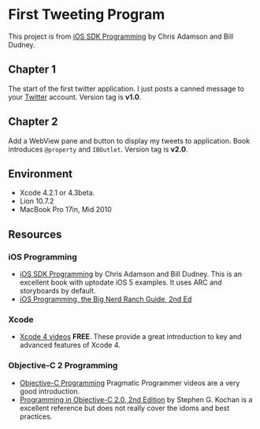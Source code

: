 # First Tweeting Program #

This project is from 
[iOS SDK Programming](http://pragprog.com/book/adios/ios-sdk-development) by Chris Adamson and Bill Dudney.

## Chapter 1 ##

The start of the first twitter application. I just posts a canned message 
to your [Twitter](http://twitter.com/) account. Version tag is **v1.0**.

## Chapter 2 ##

Add a WebView pane and button to display my tweets to application. Book introduces `@property` and `IBOutlet`. Version tag is **v2.0**.

## Environment ##

* Xcode 4.2.1 or 4.3beta. 
* Lion 10.7.2
* MacBook Pro 17in, Mid 2010

## Resources ##

### iOS Programming ###
* [iOS SDK Programming](http://pragprog.com/book/adios/ios-sdk-development) by Chris Adamson and Bill Dudney.
        This is an excellent book with uptodate iOS 5 examples.  It uses ARC and storyboards by default.
* [iOS Programming, the Big Nerd Ranch Guide, 2nd Ed](http://www.bignerdranch.com/book/ios_programming_the_big_nerd_ranch_guide_nd_edition_)

### Xcode ###
* [Xcode 4 videos](http://pragmaticstudio.com/screencast-tags/xcode4) **FREE**. These
    provide a great introduction to key and advanced features of Xcode 4. 

### Objective-C 2 Programming ###
* [Objective-C Programming](http://pragprog.com/screencasts/v-bdobjc/coding-in-objective-c-2-0) Pragmatic Programmer videos are a very good introduction.
* [Programming in Objective-C 2.0, 2nd Edition](http://www.pearsonhighered.com/educator/product/Programming-in-ObjectiveC-20/9780321566157.page) by Stephen G. Kochan is a excellent reference but does not really cover the idoms and best practices. 

